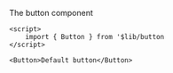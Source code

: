 The button component

```svelte
<script>
	import { Button } from '$lib/button
</script>

<Button>Default button</Button>
```